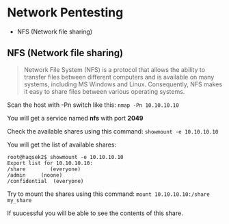 # Network Pentesting

* NFS (Network file sharing)


## NFS (Network file sharing)
> Network File System (NFS) is a protocol that allows the ability to transfer files between different computers and is available on many systems, including MS Windows and Linux. Consequently, NFS makes it easy to share files between various operating systems.

Scan the host with -Pn switch like this: `nmap -Pn 10.10.10.10`

You will get a service named **nfs** with port **2049**

Check the available shares using this command: `showmount -e 10.10.10.10`

You will get the list of available shares:

```
root@haqsek2$ showmount -e 10.10.10.10
Export list for 10.10.10.10:
/share        (everyone)
/admin     (noone)
/confidential  (everyone)
```

Try to mount the shares using this command: `mount 10.10.10.10:/share my_share`

If suucessful you will be able to see the contents of this share.
